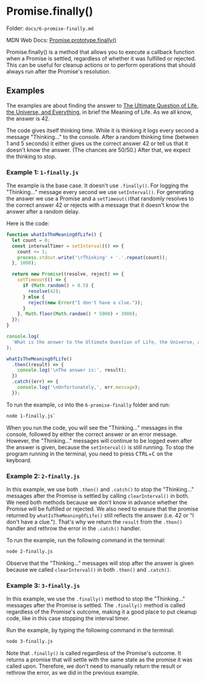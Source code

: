 # Promise.finally()

Folder: `docs/6-promise-finally.md`

MDN Web Docs: [Promise.prototype.finally()](https://developer.mozilla.org/en-US/docs/Web/JavaScript/Reference/Global_Objects/Promise/finally)

Promise.finally() is a method that allows you to execute a callback function when a Promise is settled, regardless of whether it was fulfilled or rejected. This can be useful for cleanup actions or to perform operations that should always run after the Promise's resolution.

## Examples

The examples are about finding the answer to [The Ultimate Question of Life, the Universe, and Everything](https://en.wikipedia.org/wiki/Phrases_from_The_Hitchhiker%27s_Guide_to_the_Galaxy#_The_Answer_to_the_Ultimate_Question_of_Life,_the_Universe,_and_Everything_is_42), in brief the Meaning of Life. As we all know, the answer is 42.

The code gives itself thinking time. While it is thinking it logs every second a message "Thinking..." to the console. After a random thinking time (between 1 and 5 seconds) it either gives us the correct answer 42 or tell us that it doesn't know the answer. (The chances are 50/50.) After that, we expect the thinking to stop.

### Example 1: `1-finally.js`

The example is the base case. It doesn't use `.finally()`. For logging the "Thinking..." message every second we use `setInterval()`. For generating the answer we use a Promise and a `setTimeout()`that randomly resolves to the correct answer 42 or rejects with a message that it doesn't know the answer after a random delay.

Here is the code:

```javascript
function whatIsTheMeaningOfLife() {
  let count = 0;
  const intervalTimer = setInterval(() => {
    count += 1;
    process.stdout.write('\rThinking' + '.'.repeat(count));
  }, 1000);

  return new Promise((resolve, reject) => {
    setTimeout(() => {
      if (Math.random() > 0.5) {
        resolve(42);
      } else {
        reject(new Error("I don't have a clue."));
      }
    }, Math.floor(Math.random() * 5000) + 3000);
  });
}

console.log(
  'What is the answer to the Ultimate Question of Life, the Universe, and Everything?'
);

whatIsTheMeaningOfLife()
  .then((result) => {
    console.log('\nThe answer is:', result);
  })
  .catch((err) => {
    console.log('\nUnfortunately,', err.message);
  });
```

To run the example, `cd` into the `6-promise-finally` folder and run:

```bash
node 1-finally.js`
```

When you run the code, you will see the "Thinking..." messages in the console, followed by either the correct answer or an error message. However, the "Thinking..." messages will continue to be logged even after the answer is given, because the `setInterval()` is still running. To stop the program running in the terminal, you need to press <kbd>CTRL</kbd>+<kbd>C</kbd> on the keyboard.

### Example 2: `2-finally.js`

In this example, we use both `.then()` and  `.catch()` to stop the "Thinking..." messages after the Promise is settled by calling `clearInterval()` in both. We need both methods because we don't know in advance whether the Promise will be fulfilled or rejected. We also need to ensure that the promise returned by `whatIsTheMeaningOfLife()` still reflects the answer (i.e. 42 or "I don't have a clue."). That's why we return the `result` from the `.then()` handler and rethrow the error in the `.catch()` handler.

To run the example, run the following command in the terminal:

```bash
node 2-finally.js
```

Observe that the "Thinking..." messages will stop after the answer is given because we called `clearInterval()` in both `.then()` and `.catch()`.

### Example 3: `3-finally.js`

In this example, we use the `.finally()` method to stop the "Thinking..." messages after the Promise is settled. The `.finally()` method is called regardless of the Promise's outcome, making it a good place to put cleanup code, like in this case stopping the interval timer.

Run the example, by typing the following command in the terminal:

```bash
node 3-finally.js
```

Note that `.finally()` is called regardless of the Promise's outcome. It returns a promise that will settle with the same state as the promise it was called upon.  Therefore, we don't need to manually return the result or rethrow the error, as we did in the previous example.
